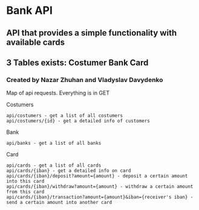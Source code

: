 # Bank API
## API that provides a simple functionality with available cards
## 3 Tables exists: Costumer Bank Card
### Created by Nazar Zhuhan and Vladyslav Davydenko

Map of api requests.
Everything is in GET

Costumers
```
api/costumers - get a list of all costumers
api/costumers/{id} - get a detailed info of customers
```

Bank
```
api/banks - get a list of all banks
```

Card
```
api/cards - get a list of all cards
api/cards/{iban} - get a detailed info on card
api/cards/{iban}/deposit?amount={amount} - deposit a certain amount into this card
api/cards/{iban}/withdraw?amount={amount} - withdraw a certain amount from this card
api/cards/{iban}/transaction?amount={amount}&iban={receiver's iban} - send a certain amount into another card
```

